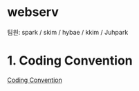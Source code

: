 # webserv
팀원: spark / skim / hybae / kkim / Juhpark

# 1. Coding Convention
[Coding Convention](github.com/KKWANH/webserv/convention.md)
